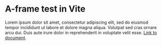 A-frame test in Vite
====================

<p>Lorem ipsum dolor sit amet, consectetur adipiscing elit, sed do
  eiusmod tempor incididunt ut labore et dolore magna aliqua. Volutpat
  sed cras ornare arcu dui. Duis aute irure dolor in reprehenderit in
  voluptate velit esse.
  <a href="" target="_blank">
    Link to document</a>. </p>
<br />
<br />
